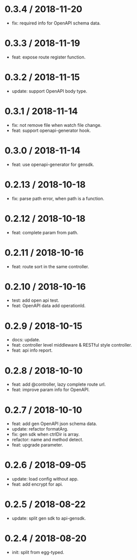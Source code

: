 
0.3.4 / 2018-11-20
==================

  * fix: required info for OpenAPI schema data.

0.3.3 / 2018-11-19
==================

  * feat: expose route register function.

0.3.2 / 2018-11-15
==================

  * update: support OpenAPI body type.

0.3.1 / 2018-11-14
==================

  * fix: not remove file when watch file change.
  * feat: support openapi-generator hook.

0.3.0 / 2018-11-14
==================

  * feat: use openapi-generator for gensdk.

0.2.13 / 2018-10-18
==================

  * fix: parse path error, when path is a function.

0.2.12 / 2018-10-18
==================

  * feat: complete param from path.

0.2.11 / 2018-10-16
==================

  * feat: route sort in the same controller.

0.2.10 / 2018-10-16
==================

  * test: add open api test.
  * feat: OpenAPI data add operationId.

0.2.9 / 2018-10-15
==================

  * docs: update.
  * feat: controller level middleware & RESTful style controller.
  * feat: api info report.

0.2.8 / 2018-10-10
==================

  * feat: add @controller, lazy complete route url.
  * feat: improve param info for OpenAPI.

0.2.7 / 2018-10-10
==================

  * feat: add gen OpenAPI json schema data.
  * update: refactor formatArg.
  * fix: gen sdk when ctrlDir is array.
  * refactor: name and method detect.
  * feat: upgrade parameter.

0.2.6 / 2018-09-05
==================

  * update: load config without app.
  * feat: add encrypt for api.

0.2.5 / 2018-08-22
==================

  * update: split gen sdk to api-gensdk.

0.2.4 / 2018-08-20
==================

  * init: split from egg-typed.
